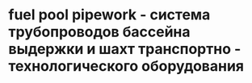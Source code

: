 # fuel pool pipework - система трубопроводов бассейна выдержки и шахт транспортно - технологического оборудования
